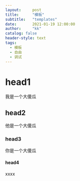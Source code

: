 ```yaml
---
layout:     post
title:      "模板"
subtitle:   "templates"
date:       2021-01-19 12:00:00
author:     "kk"
catalog: false
header-style: text
tags:
  - 模板
  - 自由
  - 调试
---
```


# head1
我是一个大傻瓜

## head2
他是一个大傻瓜

### head3 
你是一个大傻瓜

#### head4
xxxx